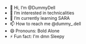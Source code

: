 - 👋 Hi, I’m @DummyDell
- 👀 I’m interested in technicalities 
- 🌱 I’m currently learning SARA
- 📫 How to reach me @dummy_.dell
- 😄 Pronouns: Bold Alone
- ⚡ Fun fact: I'm dmn Sleepy

<!---
DummyDell/DummyDell is a ✨ special ✨ repository because its `README.md` (this file) appears on your GitHub profile.
You can click the Preview link to take a look at your changes.
--->

